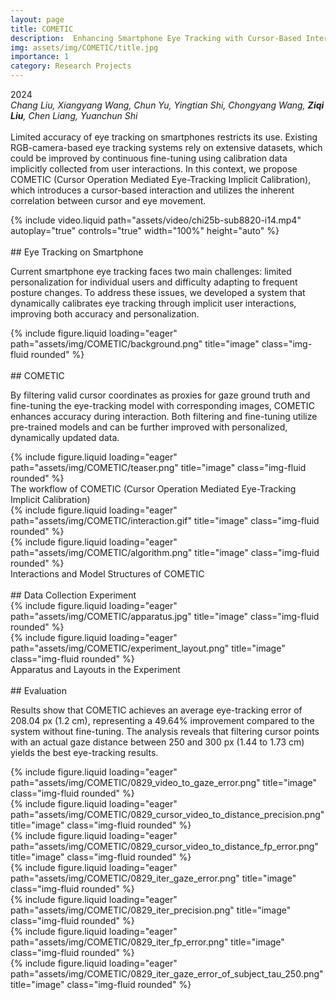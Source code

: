 ```yaml
---
layout: page
title: COMETIC
description:  Enhancing Smartphone Eye Tracking with Cursor-Based Interactive Implicit Calibration
img: assets/img/COMETIC/title.jpg
importance: 1
category: Research Projects
---
```


2024  
*Chang Liu, Xiangyang Wang, Chun Yu, Yingtian Shi, Chongyang Wang, **Ziqi Liu**, Chen Liang, Yuanchun Shi*  
<br>
Limited accuracy of eye tracking on smartphones restricts its use. Existing RGB-camera-based eye tracking systems rely on extensive datasets, which could be improved by continuous fine-tuning using calibration data implicitly collected from user interactions. In this context, we propose COMETIC (Cursor Operation Mediated Eye-Tracking Implicit Calibration), which introduces a cursor-based interaction and utilizes the inherent correlation between cursor and eye movement.

<div class="row">
    <div class="col-sm mt-3 mt-md-0">
        {% include video.liquid path="assets/video/chi25b-sub8820-i14.mp4" autoplay="true" controls="true" width="100%" height="auto" %}
    </div>
</div>

<br>
## Eye Tracking on Smartphone 

Current smartphone eye tracking faces two main challenges: limited personalization for individual users and difficulty adapting to frequent posture changes. To address these issues, we developed a system that dynamically calibrates eye tracking through implicit user interactions, improving both accuracy and personalization.

<div class="row">
    <div class="col-sm mt-3 mt-md-0">
        {% include figure.liquid loading="eager" path="assets/img/COMETIC/background.png" title="image" class="img-fluid rounded" %}
    </div>
</div>

<br>
## COMETIC  

By filtering valid cursor coordinates as proxies for gaze ground truth and fine-tuning the eye-tracking model with corresponding images, COMETIC enhances accuracy during interaction. Both filtering and fine-tuning utilize pre-trained models and can be further improved with personalized, dynamically updated data.

<div class="row">
    <div class="col-sm mt-3 mt-md-0">
        {% include figure.liquid loading="eager" path="assets/img/COMETIC/teaser.png" title="image" class="img-fluid rounded" %}
    </div>
</div>
<div class="caption">
    The workflow of COMETIC (Cursor Operation Mediated Eye-Tracking Implicit Calibration)
</div>
<div class="row">
    <div class="col-sm-4 mt-3 mt-md-0">
        {% include figure.liquid loading="eager" path="assets/img/COMETIC/interaction.gif" title="image" class="img-fluid rounded" %}
    </div>
    <div class="col-sm-8 mt-3 mt-md-0">
        {% include figure.liquid loading="eager" path="assets/img/COMETIC/algorithm.png" title="image" class="img-fluid rounded" %}
    </div>
</div>
<div class="caption">
    Interactions and Model Structures of COMETIC
</div>


<br>
## Data Collection Experiment  

<div class="row">
    <div class="col-sm-4 mt-3 mt-md-0">
        {% include figure.liquid loading="eager" path="assets/img/COMETIC/apparatus.jpg" title="image" class="img-fluid rounded" %}
    </div>
    <div class="col-sm-8 mt-3 mt-md-0">
        {% include figure.liquid loading="eager" path="assets/img/COMETIC/experiment_layout.png" title="image" class="img-fluid rounded" %}
    </div>
</div>
<div class="caption">
    Apparatus and Layouts in the Experiment
</div>


<br>
## Evaluation  

Results show that COMETIC achieves an average eye-tracking error of 208.04 px (1.2 cm), representing a 49.64% improvement compared to the system without fine-tuning. The analysis reveals that filtering cursor points with an actual gaze distance between 250 and 300 px (1.44 to 1.73 cm) yields the best eye-tracking results.

<div class="row">
    <div class="col-sm mt-3 mt-md-0">
        {% include figure.liquid loading="eager" path="assets/img/COMETIC/0829_video_to_gaze_error.png" title="image" class="img-fluid rounded" %}
    </div>
    <div class="col-sm mt-3 mt-md-0">
        {% include figure.liquid loading="eager" path="assets/img/COMETIC/0829_cursor_video_to_distance_precision.png" title="image" class="img-fluid rounded" %}
    </div>
    <div class="col-sm mt-3 mt-md-0">
        {% include figure.liquid loading="eager" path="assets/img/COMETIC/0829_cursor_video_to_distance_fp_error.png" title="image" class="img-fluid rounded" %}
    </div>
</div>
<div class="row">
    <div class="col-sm mt-3 mt-md-0">
        {% include figure.liquid loading="eager" path="assets/img/COMETIC/0829_iter_gaze_error.png" title="image" class="img-fluid rounded" %}
    </div>
    <div class="col-sm mt-3 mt-md-0">
        {% include figure.liquid loading="eager" path="assets/img/COMETIC/0829_iter_precision.png" title="image" class="img-fluid rounded" %}
    </div>
    <div class="col-sm mt-3 mt-md-0">
        {% include figure.liquid loading="eager" path="assets/img/COMETIC/0829_iter_fp_error.png" title="image" class="img-fluid rounded" %}
    </div>
    <div class="col-sm mt-3 mt-md-0">
        {% include figure.liquid loading="eager" path="assets/img/COMETIC/0829_iter_gaze_error_of_subject_tau_250.png" title="image" class="img-fluid rounded" %}
    </div>
</div>
